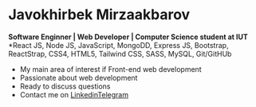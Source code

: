 # **Javokhirbek Mirzaakbarov**
**Software Enginner | Web Developer | Computer Science student at IUT**
*React JS, Node JS, JavaScript, MongoDD, Express JS, Bootstrap, ReactStrap, CSS4, HTML5, Tailwind CSS, SASS, MySQL, Git/GitHUb

- My main area of interest if Front-end web development
- Passionate about web development
- Ready to discuss questions
- Contact me on [Linkedin](https://www.linkedin.com/in/javokhirbek-mirzaakbarov/)[Telegram](https://t.me/Code_Breaker_2000)



<!---
Javokhirbek2000/Javokhirbek2000 is a ✨ special ✨ repository because its `README.md` (this file) appears on your GitHub profile.
You can click the Preview link to take a look at your changes.
--->
